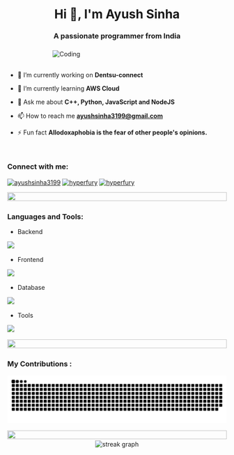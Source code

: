 <h1 align="center">Hi 👋, I'm Ayush Sinha</h1>
<h3 align="center">A passionate programmer from India</h3>

###

<img align="right" alt="Coding" width="400" src="https://user-images.githubusercontent.com/74038190/229223263-cf2e4b07-2615-4f87-9c38-e37600f8381a.gif">
<br><br>

- 🔭 I’m currently working on **Dentsu-connect**

- 🌱 I’m currently learning **AWS Cloud**

<!-- - 👨‍💻 All of my projects are available at [supun's workspace](http://supun.traditionalme.life) -->

- 💬 Ask me about **C++, Python, JavaScript and NodeJS**

- 📫 How to reach me **ayushsinha3199@gmail.com**

<!-- - 📄 Know about my experiences [my experiences](http://supun.traditionalme.life/#resume) -->

- ⚡ Fun fact **Allodoxaphobia is the fear of other people's opinions.**

<br>
<h3 align="left">Connect with me:</h3>
<p align="left">
<a href="https://linkedin.com/in/ayushsinha3199" target="blank"><img align="center" src="https://raw.githubusercontent.com/rahuldkjain/github-profile-readme-generator/master/src/images/icons/Social/linked-in-alt.svg" alt="ayushsinha3199" height="30" width="40" /></a>
<a href="https://www.hackerrank.com/hyperfury" target="blank"><img align="center" src="https://raw.githubusercontent.com/rahuldkjain/github-profile-readme-generator/master/src/images/icons/Social/hackerrank.svg" alt="hyperfury" height="30" width="40" /></a>
<a href="https://www.leetcode.com/hyperfury" target="blank"><img align="center" src="https://raw.githubusercontent.com/rahuldkjain/github-profile-readme-generator/master/src/images/icons/Social/leet-code.svg" alt="hyperfury" height="30" width="40" /></a>
</p>

<img src="https://i.imgur.com/dBaSKWF.gif" height="20" width="100%">

<h3 align="left">Languages and Tools:</h3>

- Backend
<p align="left">
  <a href="https://skillicons.dev">
    <img src="https://skillicons.dev/icons?i=php,laravel,java,nodejs,express" />
  </a>
</p>

- Frontend
<p align="left">
  <a href="https://skillicons.dev">
    <img src="https://skillicons.dev/icons?i=ts,js,react,nextjs,tailwind,materialui" />
  </a>
</p>

- Database
<p align="left">
  <a href="https://skillicons.dev">
    <img src="https://skillicons.dev/icons?i=mongodb,mysql" />
  </a>
</p>

- Tools
<p align="left">
  <a href="https://skillicons.dev">
    <img src="https://skillicons.dev/icons?i=git,github,idea,vscode,postman,linux" />
  </a>
</p>

<img src="https://i.imgur.com/dBaSKWF.gif" height="20" width="100%">

<h3 align="left">My Contributions :</h3>

![snake gif](https://github.com/Andr0human/Andr0human/blob/output/snake.svg)

<img src="https://i.imgur.com/dBaSKWF.gif" height="20" width="100%">

<div align="center">
  <img src="https://streak-stats.demolab.com?user=maurodesouza&locale=en&mode=daily&theme=dark&hide_border=false&border_radius=5&order=3" height="220" alt="streak graph"  />
</div>
